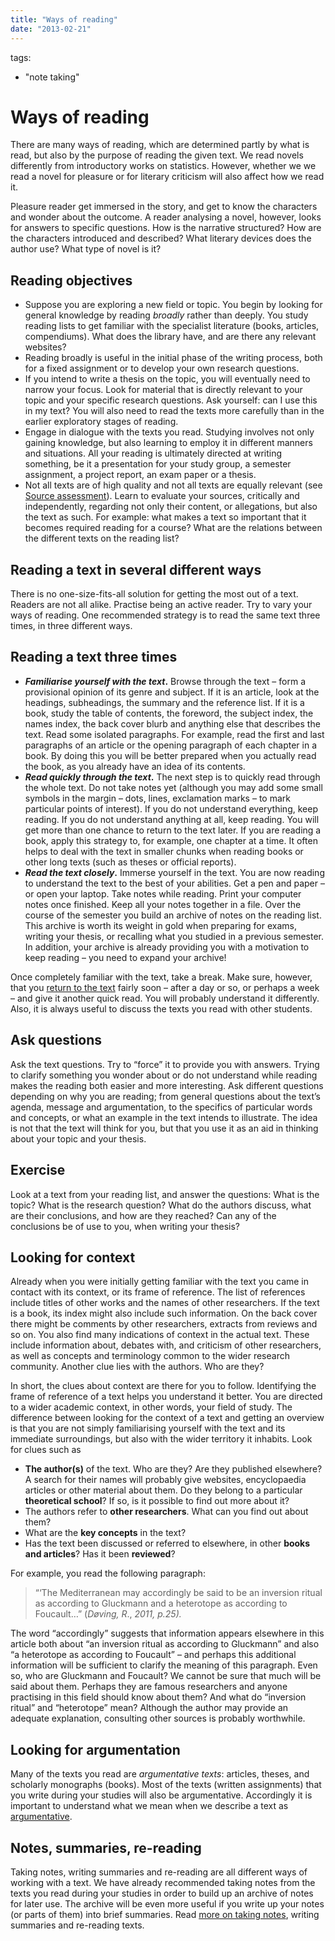 ```yaml
---
title: "Ways of reading"
date: "2013-02-21"
---
```

tags: 
  - "note taking"

# Ways of reading

There are many ways of reading, which are determined partly by what is read, but also by the purpose of reading the given text. We read novels differently from introductory works on statistics. However, whether we we read a novel for pleasure or for literary criticism will also affect how we read it.

Pleasure reader get immersed in the story, and get to know the characters and wonder about the outcome. A reader analysing a novel, however, looks for answers to specific questions. How is the narrative structured? How are the characters introduced and described? What literary devices does the author use? What type of novel is it?

## Reading objectives

- Suppose you are exploring a new field or topic. You begin by looking for general knowledge by reading _broadly_ rather than deeply. You study reading lists to get familiar with the specialist literature (books, articles, compendiums). What does the library have, and are there any relevant websites?
- Reading broadly is useful in the initial phase of the writing process, both for a fixed assignment or to develop your own research questions.
- If you intend to write a thesis on the topic, you will eventually need to narrow your focus. Look for material that is directly relevant to your topic and your specific research questions. Ask yourself: can I use this in my text? You will also need to read the texts more carefully than in the earlier exploratory stages of reading.
- Engage in dialogue with the texts you read. Studying involves not only gaining knowledge, but also learning to employ it in different manners and situations. All your reading is ultimately directed at writing something, be it a presentation for your study group, a semester assignment, a project report, an exam paper or a thesis.
- Not all texts are of high quality and not all texts are equally relevant (see [Source assessment](/en/sources-and-referencing/source-assessment.html)). Learn to evaluate your sources, critically and independently, regarding not only their content, or allegations, but also the text as such. For example: what makes a text so important that it becomes required reading for a course? What are the relations between the different texts on the reading list?

## Reading a text in several different ways

There is no one-size-fits-all solution for getting the most out of a text. Readers are not all alike. Practise being an active reader. Try to vary your ways of reading. One recommended strategy is to read the same text three times, in three different ways.

## Reading a text three times

- **_Familiarise yourself with the text_.** Browse through the text – form a provisional opinion of its genre and subject. If it is an article, look at the headings, subheadings, the summary and the reference list. If it is a book, study the table of contents, the foreword, the subject index, the names index, the back cover blurb and anything else that describes the text. Read some isolated paragraphs. For example, read the first and last paragraphs of an article or the opening paragraph of each chapter in a book. By doing this you will be better prepared when you actually read the book, as you already have an idea of its contents.
- **_Read quickly through the text_.** The next step is to quickly read through the whole text. Do not take notes yet (although you may add some small symbols in the margin – dots, lines, exclamation marks – to mark particular points of interest). If you do not understand everything, keep reading. If you do not understand anything at all, keep reading. You will get more than one chance to return to the text later. If you are reading a book, apply this strategy to, for example, one chapter at a time. It often helps to deal with the text in smaller chunks when reading books or other long texts (such as theses or official reports).
- **_Read the text closely_.** Immerse yourself in the text. You are now reading to understand the text to the best of your abilities. Get a pen and paper – or open your laptop. Take notes while reading. Print your computer notes once finished. Keep all your notes together in a file. Over the course of the semester you build an archive of notes on the reading list. This archive is worth its weight in gold when preparing for exams, writing your thesis, or recalling what you studied in a previous semester. In addition, your archive is already providing you with a motivation to keep reading – you need to expand your archive!

Once completely familiar with the text, take a break. Make sure, however, that you [return to the text](/en/study-skills/ways-of-reading.html#reading-a-text-three-times) fairly soon – after a day or so, or perhaps a week – and give it another quick read. You will probably understand it differently. Also, it is always useful to discuss the texts you read with other students.

## Ask questions

Ask the text questions. Try to “force” it to provide you with answers. Trying to clarify something you wonder about or do not understand while reading makes the reading both easier and more interesting. Ask different questions depending on why you are reading; from general questions about the text’s agenda, message and argumentation, to the specifics of particular words and concepts, or what an example in the text intends to illustrate. The idea is not that the text will think for you, but that you use it as an aid in thinking about your topic and your thesis.

## Exercise

Look at a text from your reading list, and answer the questions: What is the topic? What is the research question? What do the authors discuss, what are their conclusions, and how are they reached? Can any of the conclusions be of use to you, when writing your thesis?

## Looking for context

Already when you were initially getting familiar with the text you came in contact with its context, or its frame of reference. The list of references include titles of other works and the names of other researchers. If the text is a book, its index might also include such information. On the back cover there might be comments by other researchers, extracts from reviews and so on. You also find many indications of context in the actual text. These include information about, debates with, and criticism of other researchers, as well as concepts and terminology common to the wider research community. Another clue lies with the authors. Who are they?

In short, the clues about context are there for you to follow. Identifying the frame of reference of a text helps you understand it better. You are directed to a wider academic context, in other words, your field of study. The difference between looking for the context of a text and getting an overview is that you are not simply familiarising yourself with the text and its immediate surroundings, but also with the wider territory it inhabits. Look for clues such as

- **The author(s)** of the text. Who are they? Are they published elsewhere? A search for their names will probably give websites, encyclopaedia articles or other material about them. Do they belong to a particular **theoretical school**? If so, is it possible to find out more about it?
- The authors refer to **other researchers**. What can you find out about them?
- What are the **key concepts** in the text?
- Has the text been discussed or referred to elsewhere, in other **books and articles**? Has it been **reviewed**?

For example, you read the following paragraph:

> “‘The Mediterranean may accordingly be said to be an inversion ritual as according to Gluckmann and a heterotope as according to Foucault…” (_Døving, R_., _2011, p.25)._

The word “accordingly” suggests that information appears elsewhere in this article both about “an inversion ritual as according to Gluckmann” and also “a heterotope as according to Foucault” – and perhaps this additional information will be sufficient to clarify the meaning of this paragraph. Even so, who are Gluckmann and Foucault? We cannot be sure that much will be said about them. Perhaps they are famous researchers and anyone practising in this field should know about them? And what do “inversion ritual” and “heterotope” mean? Although the author may provide an adequate explanation, consulting other sources is probably worthwhile.

## Looking for argumentation

Many of the texts you read are _argumentative texts_: articles, theses, and scholarly monographs (books). Most of the texts (written assignments) that you write during your studies will also be argumentative. Accordingly it is important to understand what we mean when we describe a text as [argumentative](/en/study-skills/argumentation-in-text.html "Argumentation in text").

## Notes, summaries, re-reading

Taking notes, writing summaries and re-reading are all different ways of working with a text. We have already recommended taking notes from the texts you read during your studies in order to build up an archive of notes for later use. The archive will be even more useful if you write up your notes (or parts of them) into brief summaries. Read [more on taking notes](/en/study-skills/reading-and-writing.html), writing summaries and re-reading texts.
